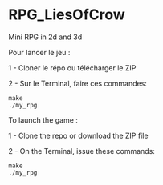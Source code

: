 # RPG_LiesOfCrow
Mini RPG in 2d and 3d

Pour lancer le jeu :

1 - Cloner le répo ou télécharger le ZIP

2 - Sur le Terminal, faire ces commandes:

    make
    ./my_rpg


To launch the game :

1 - Clone the repo or download the ZIP file

2 - On the Terminal, issue these commands:

    make
    ./my_rpg